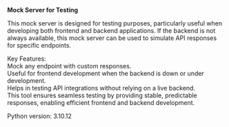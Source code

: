 **Mock Server for Testing**

This mock server is designed for testing purposes, particularly useful when developing both frontend and backend applications. 
If the backend is not always available, this mock server can be used to simulate API responses for specific endpoints.  

Key Features:  
Mock any endpoint with custom responses.  
Useful for frontend development when the backend is down or under development.  
Helps in testing API integrations without relying on a live backend.  
This tool ensures seamless testing by providing stable, predictable responses, enabling efficient frontend and backend development.  



Python version: 3.10.12
